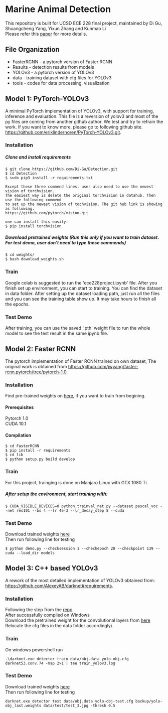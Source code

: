 # Marine Animal Detection
This repository is built for UCSD ECE 228 final project, maintained by Di Gu, Shuangcheng Yang, Yixun Zhang and Kunmao Li\
Please refer this [paper]() for more details.

## File Organization

- FasterRCNN - a pytorch version of Faster RCNN
- Results - detection results from models
- YOLOv3 - a pytorch version of YOLOv3
- data - training dataset with cfg files for YOLOv3
- tools - codes for data processing, visualization

## Model 1: PyTorch-YOLOv3
A minimal PyTorch implementation of YOLOv3, with support for training, inference and evaluation. This file is a reversion of yolov3 and most of the py files are coming from another github author. We test and try to refrain the work. If you want to know more, please go to following github site. https://github.com/eriklindernoren/PyTorch-YOLOv3.git.

### Installation
##### Clone and install requirements
    $ git clone https://github.com/Di-Gu/Detection.git
    $ cd Detection
    $ sudo pip3 install -r requirements.txt
    
    Except these three commend lines, user also need to use the newest vision of torchvision. 
    The easiest way is delete the original torchvision in datahub. Then use the following commend 
    to set up the newest vision of tochvision. The git hub link is showing as following.
    https://github.com/pytorch/vision.git
    
    one can install this easily.
    $ pip install torchvision

##### Download pretrained weights (Run this only if you want to train dataset. For test demo, user don't need to type these commends)

    $ cd weights/
    $ bash download_weights.sh
    
### Train

Google colab is suggested to run the 'ece228project.ipynb' file. After you finish set up environment, you can start to training. You can find the dataset in data folder. After setting up the dataset loading path, just run all the files and you can see the training table show up. It may take hours to finish all the epochs.

### Test Demo

After training, you can use the saved '.pth' weight file to run the whole model to see the test result in the same ipynb file. 

## Model 2: Faster RCNN
The pytorch implementation of Faster RCNN trained on own dataset, The original work is obtained from https://github.com/jwyang/faster-rcnn.pytorch/tree/pytorch-1.0.

### Installation
Find pre-trained weights on [here](https://www.dropbox.com/s/iev3tkbz5wyyuz9/resnet101_caffe.pth?dl=0), if you want to train from begining.

#### Prerequisites
Pytorch 1.0\
CUDA 10.1
#### Compilation
```
$ cd FasterRCNN
$ pip install -r requirements 
$ cd lib
$ python setup.py build develop
```

### Train
For this project, trainging is done on Manjaro Linux with GTX 1080 Ti
##### After setup the environment, start training with:
```
$ CUDA_VISIBLE_DEVICES=0 python trainval_net.py --dataset pascal_voc --net res101 --bs 4 --lr 4e-3 --lr_decay_step 8 --cuda
```

### Test Demo
Download trained weights [here](https://drive.google.com/file/d/141dOq4E_IOPE25SH5X5Zy8ssAsMTJ1BQ/view?usp=sharing)\
Then run following line for testing
```
$ python demo.py --checksession 1 --checkepoch 20 --checkpoint 139 --cuda --load_dir models
```

## Model 3: C++ based YOLOv3
A rework of the most detailed implementation of YOLOv3 obtained from: https://github.com/AlexeyAB/darknet#requirements.

### Installation
Following the step from the [repo](https://github.com/AlexeyAB/darknet#requirements)\
After successfully compiled on Windows\
Download the pretrained weight for the convolutional layers from [here](http://pjreddie.com/media/files/darknet53.conv.74)\
Relocate the cfg files in the data folder accordingly\

### Train
On windows powershell run
```
.\darknet.exe detector train data/obj.data yolo-obj.cfg darknet53.conv.74 -map 2>1 | tee train_yolov3.log
```

### Test Demo
Download trained weights [here](https://drive.google.com/file/d/141dOq4E_IOPE25SH5X5Zy8ssAsMTJ1BQ/view?usp=sharing)\
Then run following line for testing
```
darknet.exe detector test data/obj.data yolo-obj-test.cfg backup/yolo-obj_last.weights data/test/test_3.jpg -thresh 0.5
```

